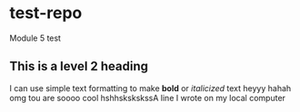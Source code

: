 # test-repo
Module 5 test 
## This is a level 2 heading 
I can use simple text formatting to make **bold** or *italicized* text
heyyy hahah
omg tou are soooo cool
hshhskskskssA line I wrote on my local computer
